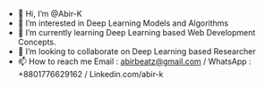 - 👋 Hi, I’m @Abir-K
- 👀 I’m interested in Deep Learning Models and Algorithms
- 🌱 I’m currently learning Deep Learning based Web Development Concepts. 
- 💞️ I’m looking to collaborate on Deep Learning based Researcher
- 📫 How to reach me Email : abirbeatz@gmail.com / WhatsApp : +8801776629162 / Linkedin.com/abir-k

<!---
Abir-K/Abir-K is a ✨ special ✨ repository because its `README.md` (this file) appears on your GitHub profile.
You can click the Preview link to take a look at your changes.
--->
